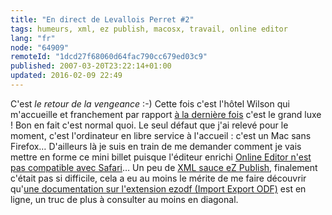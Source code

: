 ```yaml
---
title: "En direct de Levallois Perret #2"
tags: humeurs, xml, ez publish, macosx, travail, online editor
lang: "fr"
node: "64909"
remoteId: "1dcd27f68060d64fac790cc679ed03c9"
published: 2007-03-20T23:22:14+01:00
updated: 2016-02-09 22:49
---
```


C'est *le retour de la vengeance* :-) Cette fois c'est l'hôtel Wilson qui
m'accueille et franchement par rapport [à la dernière
fois](/post/en-direct-de-levallois-perret) c'est le grand luxe ! Bon en fait
c'est normal quoi. Le seul défaut que j'ai relevé pour le moment, c'est
l'ordinateur en libre service à l'accueil : c'est un Mac sans Firefox…
D'ailleurs là je suis en train de me demander comment je vais mettre en forme ce
mini billet puisque l'éditeur enrichi [Online Editor n'est pas compatible avec
Safari](http://ez.no/doc/extensions/online_editor/4_x/requirements)… Un peu de
[XML sauce eZ
Publish](http://ez.no/doc/ez_publish/technical_manual/3_8/reference/datatypes/xml_block),
finalement c'était pas si difficile, cela a eu au moins le mérite de me faire
découvrir qu'[une documentation sur l'extension ezodf (Import Export
ODF)](http://ez.no/doc/extensions/odf_import_export) est en ligne, un truc de
plus à consulter au moins en diagonal.
